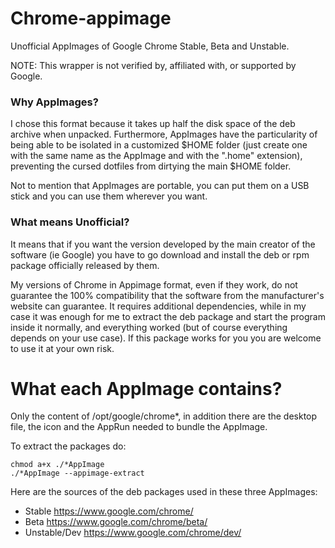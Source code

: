 # Chrome-appimage
Unofficial AppImages of Google Chrome Stable, Beta and Unstable.

NOTE: This wrapper is not verified by, affiliated with, or supported by Google.

### Why AppImages?
I chose this format because it takes up half the disk space of the deb archive when unpacked. Furthermore, AppImages have the particularity of being able to be isolated in a customized $HOME folder (just create one with the same name as the AppImage and with the ".home" extension), preventing the cursed dotfiles from dirtying the main $HOME folder.

Not to mention that AppImages are portable, you can put them on a USB stick and you can use them wherever you want.

### What means Unofficial?
It means that if you want the version developed by the main creator of the software (ie Google) you have to go download and install the deb or rpm package officially released by them.

My versions of Chrome in Appimage format, even if they work, do not guarantee the 100% compatibility that the software from the manufacturer's website can guarantee. It requires additional dependencies, while in my case it was enough for me to extract the deb package and start the program inside it normally, and everything worked (but of course everything depends on your use case). If this package works for you you are welcome to use it at your own risk.

# What each AppImage contains?
Only the content of /opt/google/chrome*, in addition there are the desktop file, the icon and the AppRun needed to bundle the AppImage.

To extract the packages do:

    chmod a+x ./*AppImage
    ./*AppImage --appimage-extract

Here are the sources of the deb packages used in these three AppImages:
- Stable https://www.google.com/chrome/
- Beta https://www.google.com/chrome/beta/
- Unstable/Dev https://www.google.com/chrome/dev/

  
